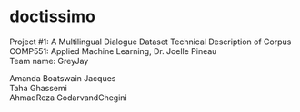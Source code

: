 # doctissimo

Project #1: A Multilingual Dialogue Dataset Technical Description of Corpus<br>
COMP551: Applied Machine Learning, Dr. Joelle Pineau<br>
Team name: GreyJay

Amanda Boatswain Jacques<br>
Taha Ghassemi<br>
AhmadReza GodarvandChegini<br>

